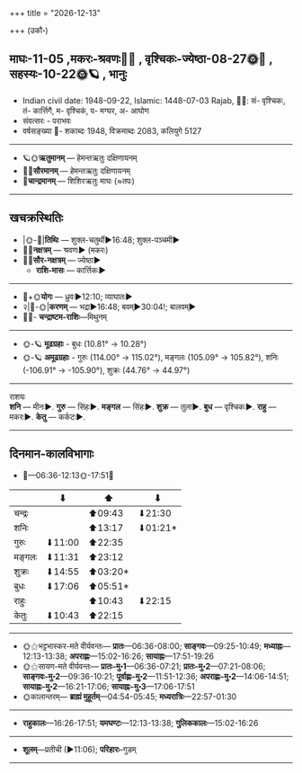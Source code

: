 +++
title = "2026-12-13"

+++
(उकौ॰)
## माघः-11-05  ,मकरः-श्रवणः🌛🌌  ,  वृश्चिकः-ज्येष्ठा-08-27🌞🌌  ,  सहस्यः-10-22🌞🪐  , भानुः
- Indian civil date: 1948-09-22, Islamic: 1448-07-03 Rajab, 🌌🌞: सं- वृश्चिकः, तं- कार्त्तिगै, म- वृश्चिकं, प- मग्घर, अ- आघोण
- संवत्सरः - पराभवः
- वर्षसङ्ख्या 🌛- शकाब्दः 1948, विक्रमाब्दः 2083, कलियुगे 5127
___________________
- 🪐🌞**ऋतुमानम्** — हेमन्तऋतुः दक्षिणायनम्
- 🌌🌞**सौरमानम्** — हेमन्तऋतुः दक्षिणायनम्
- 🌛**चान्द्रमानम्** — शिशिरऋतुः माघः (≈तपः)
___________________


## खचक्रस्थितिः
- |🌞-🌛|**तिथिः** — शुक्ल-चतुर्थी►16:48; शुक्ल-पञ्चमी►  
- 🌌🌛**नक्षत्रम्** — श्रवणः► (मकरः)  
- 🌌🌞**सौर-नक्षत्रम्** — ज्येष्ठा►  
  - **राशि-मासः** — कार्त्तिकः► 
___________________
- 🌛+🌞**योगः** — ध्रुवः►12:10; व्याघातः►  
- २|🌛-🌞|**करणम्** — भद्रा►16:48; बवम्►30:04!; बालवम्►  
- 🌌🌛- **चन्द्राष्टम-राशिः**—मिथुनम्  
___________________
- 🌞-🪐 **मूढग्रहाः** - बुधः (10.81° → 10.28°)
- 🌞-🪐 **अमूढग्रहाः** - गुरुः (114.00° → 115.02°), मङ्गलः (105.09° → 105.82°), शनिः (-106.91° → -105.90°), शुक्रः (44.76° → 44.97°)
___________________
राशयः  
**शनि** — मीनः►. **गुरु** — सिंहः►. **मङ्गल** — सिंहः►. **शुक्र** — तुला►. **बुध** — वृश्चिकः►. **राहु** — मकरः►. **केतु** — कर्कटः►. 
___________________


## दिनमान-कालविभागाः
- 🌅—06:36-12:13🌞-17:51🌇  

|      |⬇     |⬆     |⬇     |
|------|-----|-----|------|
|चन्द्रः|     |⬆09:43 |⬇21:30 |
|शनिः   |     |⬆13:17 |⬇01:21*|
|गुरुः  |⬇11:00 |⬆22:35 |     |
|मङ्गलः |⬇11:31 |⬆23:12 |     |
|शुक्रः |⬇14:55 |⬆03:20*|     |
|बुधः   |⬇17:06 |⬆05:51*|     |
|राहुः  |     |⬆10:43 |⬇22:15 |
|केतुः  |⬇10:43 |⬆22:15 |     |
___________________
- 🌞⚝भट्टभास्कर-मते वीर्यवन्तः— **प्रातः**—06:36-08:00; **साङ्गवः**—09:25-10:49; **मध्याह्नः**—12:13-13:38; **अपराह्णः**—15:02-16:26; **सायाह्नः**—17:51-19:26  
- 🌞⚝सायण-मते वीर्यवन्तः— **प्रातः-मु॰1**—06:36-07:21; **प्रातः-मु॰2**—07:21-08:06; **साङ्गवः-मु॰2**—09:36-10:21; **पूर्वाह्णः-मु॰2**—11:51-12:36; **अपराह्णः-मु॰2**—14:06-14:51; **सायाह्नः-मु॰2**—16:21-17:06; **सायाह्नः-मु॰3**—17:06-17:51  
- 🌞कालान्तरम्— **ब्राह्मं मुहूर्तम्**—04:54-05:45; **मध्यरात्रिः**—22:57-01:30  
___________________
- **राहुकालः**—16:26-17:51; **यमघण्टः**—12:13-13:38; **गुलिककालः**—15:02-16:26  
___________________
- **शूलम्**—प्रतीची (►11:06); **परिहारः**–गुडम्  
___________________
